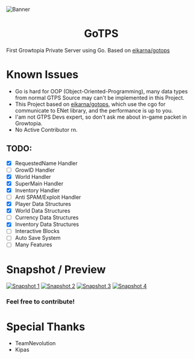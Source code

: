 ![Banner](https://telegra.ph/file/0f56ad0f822d8e692877b.png)

<h1 align="center">GoTPS</h1>

First Growtopia Private Server using Go. Based on [eikarna/gotops](https://github.com/eikarna/gotops)

# Known Issues
- Go is hard for OOP (Object-Oriented-Programming), many data types from normal GTPS Source may can't be implemented in this Project.
- This Project based on [eikarna/gotops](https://github.com/eikarna/gotops), which use the cgo for communicate to ENet library, and the performance is up to you.
- I'am not GTPS Devs expert, so don't ask me about in-game packet in Growtopia.
- No Active Contributor rn.

## TODO:
- [X] RequestedName Handler
- [ ] GrowID Handler
- [X] World Handler
- [X] SuperMain Handler
- [X] Inventory Handler
- [ ] Anti SPAM/Exploit Handler
- [X] Player Data Structures
- [X] World Data Structures
- [ ] Currency Data Structures
- [X] Inventory Data Structures
- [ ] Interactive Blocks
- [ ] Auto Save System
- [ ] Many Features

# Snapshot / Preview
<a href="https://telegra.ph/file/31cb64112ad06edcddd90.jpg">![Snapshot 1](https://telegra.ph/file/31cb64112ad06edcddd90.jpg)</a>
<a href="https://telegra.ph/file/b311c56385fd5e5a2c78e.png">![Snapshot 2](https://telegra.ph/file/b311c56385fd5e5a2c78e.png)</a>
<a href="https://telegra.ph/file/05196db9e0b050bf00a83.png">![Snapshot 3](https://telegra.ph/file/05196db9e0b050bf00a83.png)</a>
<a href="https://telegra.ph/file/16615a529c2d959a3b41b.jpg">![Snapshot 4](https://telegra.ph/file/16615a529c2d959a3b41b.jpg)</a>

### Feel free to contribute!

# Special Thanks
- TeamNevolution
- Kipas
